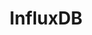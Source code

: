 ---
layout: tag-list
type: tag
title: InfluxDB
slug: InfluxDB
category: Tag
sidebar: false
description: >
   Vulnerabilidades de entidades externas XML.
---